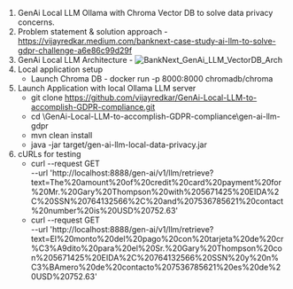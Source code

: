 1. GenAi Local LLM Ollama with Chroma Vector DB to solve data privacy concerns.
2. Problem statement & solution approach - https://vijayredkar.medium.com/banknext-case-study-ai-llm-to-solve-gdpr-challenge-a6e86c99d29f
3. GenAi Local LLM Architecture -
   ![BankNext_GenAi_LLM_VectorDB_Arch ](https://github.com/vijayredkar/GenAi-Local-LLM-to-accomplish-GDPR-compliance/assets/25388646/d97d7573-9bc7-49b7-97a3-3394690bd049)
5. Local application setup
    - Launch Chroma DB -
    docker run -p 8000:8000 chromadb/chroma
6. Launch Application with local Ollama LLM server
   - git clone https://github.com/vijayredkar/GenAi-Local-LLM-to-accomplish-GDPR-compliance.git
   - cd <YOUR-PATH>\GenAi-Local-LLM-to-accomplish-GDPR-compliance\gen-ai-llm-gdpr
   - mvn clean install
   - java -jar target/gen-ai-llm-local-data-privacy.jar
7. cURLs for testing
    - curl --request GET \
  --url 'http://localhost:8888/gen-ai/v1/llm/retrieve?text=The%20amount%20of%20credit%20card%20payment%20for%20Mr.%20Gary%20Thompson%20with%205671425%20EIDA%2C%20SSN%20764132566%2C%20and%207536785621%20contact%20number%20is%20USD%20752.63'
    - curl --request GET \
  --url 'http://localhost:8888/gen-ai/v1/llm/retrieve?text=El%20monto%20del%20pago%20con%20tarjeta%20de%20cr%C3%A9dito%20para%20el%20Sr.%20Gary%20Thompson%20con%205671425%20EIDA%2C%20764132566%20SSN%20y%20n%C3%BAmero%20de%20contacto%207536785621%20es%20de%20USD%20752.63'
